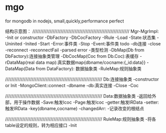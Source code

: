 # mgo
for mongodb in nodejs, small,quickly,performance perfect

结构示意图：
//////////////////////////////////////////////////////////////
Mgr-MgrImpl:
    -Init or constructor
        -DbFactory
        -DbCocFactory
        -IRule
    -Load
    -State:状态集
        -Uninited
        -Inited
        -Start
        -Error:事件类
        -Stop
    -Event:事件类 todo
        -db连接
            -close
            -reconnect
            -reconnectFail
            -parsed error
        -类型检测
    -DbMap(Db from DbFactory):连接抽象类管理
    -DbCocMap(Coc from Db.Coc):表缓存
    -rDataMap(real data map):真实数据map{dbname/cocname:{_id:data}}
    -DataMap(Data from DataFactory): 数据抽象类
    -RuleMap:规则抽象类

//////////////////////////////////////////////////////////////
Db:连接抽象类
    -constructor or Init
        -MongoClient::connect
    -dbname
    -db:真实连接
    -Close
    -Coc

//////////////////////////////////////////////////////////////
Data:数据抽象类
    -返回给外部，用于操作数据
    -Save:触发Icoc
    -Page:触发Icoc
    -getter:触发IRData
    -setter:触发IRData
    -key(dbname,cocname)
    -changedArr:
        -记录改变的根结点

//////////////////////////////////////////////////////////////
RuleMap:规则抽象类
    -将各table设定的规则，转为相应接口
    -Init
